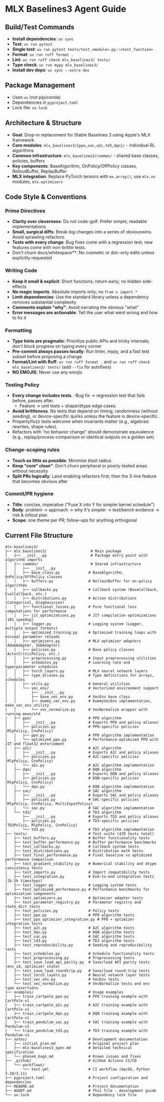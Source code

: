 # MLX Baselines3 Agent Guide

## Build/Test Commands
- **Install dependencies**: `uv sync`
- **Test**: `uv run pytest`
- **Single test**: `uv run pytest tests/test_<module>.py::<test_function>`
- **Format**: `uv run ruff format .`
- **Lint**: `uv run ruff check mlx_baselines3/ tests/`
- **Type check**: `uv run mypy mlx_baselines3/`
- **Install dev deps**: `uv sync --extra dev`

## Package Management
- Uses `uv` (not pip/conda)
- Dependencies in `pyproject.toml`
- Lock file: `uv.lock`

## Architecture & Structure
- **Goal**: Drop-in replacement for Stable Baselines 3 using Apple's MLX framework
- **Core modules**: `mlx_baselines3/{ppo,sac,a2c,td3,dqn}/` - individual RL algorithms
- **Common infrastructure**: `mlx_baselines3/common/` - shared base classes, policies, buffers
- **Key components**: BaseAlgorithm, OnPolicy/OffPolicy classes, RolloutBuffer, ReplayBuffer
- **MLX integration**: Replace PyTorch tensors with `mx.array()`, use `mlx.nn` modules, `mlx.optimizers`

## Code Style & Conventions

### Prime Directives
- **Clarity over cleverness**: Do not code-golf. Prefer simple, readable implementations
- **Small, surgical diffs**: Break big changes into a series of obviouswins. Avoid sprawling refactors.
- **Tests with every change**: Bug fixes come with a regression test; new features come with non-brittle tests.
- Don't churn docs/whitespace**: No cosmetic or doc-only edits unless explicitly requested

### Writing Code
- **Keep it small & explicit**: Short functions; return early; no hidden side-effects
- **No magic imports**: Absolute imports only; no `from x import *`
- **Limit dependencies**: Use the standard library unless a dependency removes substantial complexity
- **Comments explain "why"**: Avoid narrating the obvious "what"
- **Error messages are actionable**: Tell the user what went wrong and how to fix it

### Formatting
- **Type hints are pragmatic**: Prioritize public APIs and tricky internals; don't block progress on typing every corner
- **Pre-commit always passes locally**: Run linter, mypy, and a fast test subset before proposing a change
- **Format/Lint with Ruff**: `uv run ruff format .` and `uv run ruff check mlx_baselines3/ tests/` (add `--fix` for autofixes)
- **NO EMOJIS**: Never use any emojis

### Testing Policy
- **Every change includes tests**.
  -Bug fix → regression test that fails before, passes after.
  - Feature → unit tests + shape/dtype edge cases.
- **Avoid brittleness**. No tests that depend on timing, randomness (without seeding), or device-specific quirks unless the feature is device-specific.
- Property/fuzz tests welcome when invariants matter (e.g., algebraic rewrites, shape rules).
- Refactors with “no behavior change” should demonstrate equivalence (e.g., replay/process-comparison or identical outputs on a golden set).

### Change-scoping rules
- **Touch as little as possible**: Minimize blast radius
- **Keep "core" clean"**: Don't churn peripheral or poorly-tested areas without necessity
- **Split PRs logically**: Land enabling refactors first; then the 3-line feature that becomes obvious after

### Commit/PR hygiene
- **Title**: concise, imperative ("Fuse X into Y for simpler kernel schedule")
- **Body**: problem -> approach -> why it's simpler -> test/bench evidence -> risk & rollout plan
- **Scope**: one theme per PR; follow-ups for anything orthogonal

## Current File Structure

```
mlx-baselines3/
├── mlx_baselines3/                    # Main package
│   ├── __init__.py                    # Package entry point with algorithm imports
│   ├── common/                        # Shared infrastructure
│   │   ├── __init__.py
│   │   ├── base_class.py             # BaseAlgorithm, OnPolicy/OffPolicy classes
│   │   ├── buffers.py                # RolloutBuffer for on-policy algorithms
│   │   ├── callbacks.py              # Callback system (BaseCallback, EvalCallback, etc.)
│   │   ├── distributions.py          # Action distributions (Categorical, DiagGaussian)
│   │   ├── functional_losses.py      # Pure functional loss computations for performance
│   │   ├── jit_optimizations.py      # JIT compilation optimizations (18% speedup)
│   │   ├── logger.py                 # Logging system (Logger, multiple output formats)
│   │   ├── optimized_training.py     # Optimized training loops with minimal parameter reloads
│   │   ├── optimizers.py             # MLX optimizer adapters (AdamAdapter, SGDAdapter)
│   │   ├── policies.py               # Base policy classes (ActorCriticPolicy, etc.)
│   │   ├── preprocessing.py          # Input preprocessing utilities
│   │   ├── schedules.py              # Learning rate and hyperparameter schedules
│   │   ├── torch_layers.py           # MLX neural network layers
│   │   ├── type_aliases.py           # Type definitions for arrays, schedules
│   │   ├── utils.py                  # General utilities
│   │   └── vec_env/                  # Vectorized environment support
│   │       ├── __init__.py
│   │       ├── base_vec_env.py       # VecEnv base class
│   │       ├── dummy_vec_env.py      # DummyVecEnv implementation, make_vec_env utility
│   │       └── vec_normalize.py      # VecNormalize wrapper with running mean/std
│   ├── ppo/                          # PPO algorithm
│   │   ├── __init__.py               # Exports PPO and policy aliases
│   │   ├── policies.py               # PPO-specific policies (MlpPolicy, CnnPolicy)
│   │   ├── ppo.py                    # PPO algorithm implementation
│   │   └── optimized_ppo.py          # Performance-optimized PPO with JIT and float32 enforcement
│   ├── a2c/                          # A2C algorithm
│   │   ├── __init__.py               # Exports A2C and policy aliases
│   │   ├── policies.py               # A2C-specific policies (MlpPolicy, CnnPolicy)
│   │   └── a2c.py                    # A2C algorithm implementation
│   ├── dqn/                          # DQN algorithm
│   │   ├── __init__.py               # Exports DQN and policy aliases
│   │   ├── policies.py               # DQN-specific policies (MlpPolicy, CnnPolicy)
│   │   └── dqn.py                    # DQN algorithm implementation
│   ├── sac/                          # SAC algorithm
│   │   ├── __init__.py               # Exports SAC and policy aliases
│   │   ├── policies.py               # SAC-specific policies (MlpPolicy, CnnPolicy, MultiInputPolicy)
│   │   └── sac.py                    # SAC algorithm implementation
│   └── td3/                          # TD3 algorithm
│       ├── __init__.py               # Exports TD3 and policy aliases
│       ├── policies.py               # TD3-specific policies (TD3Policy, MlpPolicy, CnnPolicy)
│       └── td3.py                    # TD3 algorithm implementation
├── tests/                            # Test suite (429 tests total)
│   ├── test_buffers.py               # Buffer functionality tests
│   ├── test_buffer_performance.py    # Buffer performance benchmarks
│   ├── test_callbacks.py             # Callback system tests
│   ├── test_distributions.py         # Distribution math tests
│   ├── test_final_performance.py     # Final baseline vs optimized performance comparison
│   ├── test_gradient_stability.py    # Numerical stability and dtype consistency tests
│   ├── test_imports.py               # Import compatibility tests
│   ├── test_integration.py           # End-to-end integration tests (2k-5k timesteps)
│   ├── test_logger.py                # Logging system tests
│   ├── test_optimized_performance.py # Performance benchmarks for optimization components
│   ├── test_optimizers.py            # Optimizer adapter tests
│   ├── test_parameter_registry.py    # Parameter registry and state_dict tests
│   ├── test_policies.py              # Policy tests
│   ├── test_ppo.py                   # PPO algorithm tests
│   ├── test_ppo_optimizer_integration.py # PPO + optimizer integration tests
│   ├── test_a2c.py                   # A2C algorithm tests
│   ├── test_dqn.py                   # DQN algorithm tests
│   ├── test_sac.py                   # SAC algorithm tests
│   ├── test_td3.py                   # TD3 algorithm tests
│   ├── test_reproducibility.py       # Seeding and reproducibility tests
│   ├── test_schedules.py             # Schedule functionality tests
│   ├── test_preprocessing.py         # Preprocessing tests
│   ├── test_save_load_api_parity.py  # Save/load API parity tests (env_id, optimizer state)
│   ├── test_save_load_roundtrip.py   # Save/load round-trip tests
│   ├── test_torch_layers.py          # Neural network layer tests
│   ├── test_vec_env.py               # VecEnv tests
│   └── test_vec_normalize.py         # VecNormalize tests and env type assertions
├── examples/                         # Usage examples
│   ├── train_cartpole_ppo.py         # PPO training example with CartPole-v1
│   ├── train_cartpole_a2c.py         # A2C training example with CartPole-v1
│   ├── train_cartpole_dqn.py         # DQN training example with CartPole-v1
│   ├── train_pendulum_sac.py         # SAC training example with Pendulum-v1
│   └── train_pendulum_td3.py         # TD3 training example with Pendulum-v1
├── notes/                            # Development documentation
│   ├── initial_plan.md               # Original project plan
│   ├── mlx-baselines3_spec.md        # Detailed technical specification
│   └── phase4_bugs.md                # Known issues and fixes
├── .github/                          # GitHub Actions CI/CD
│   └── workflows/
│       └── test.yml                  # CI workflow (macOS, Python 3.10/3.11)
├── pyproject.toml                    # Project configuration and dependencies
├── README.md                         # Project documentation
├── AGENT.md                          # This file - development guide
└── uv.lock                           # Dependency lock file
```

